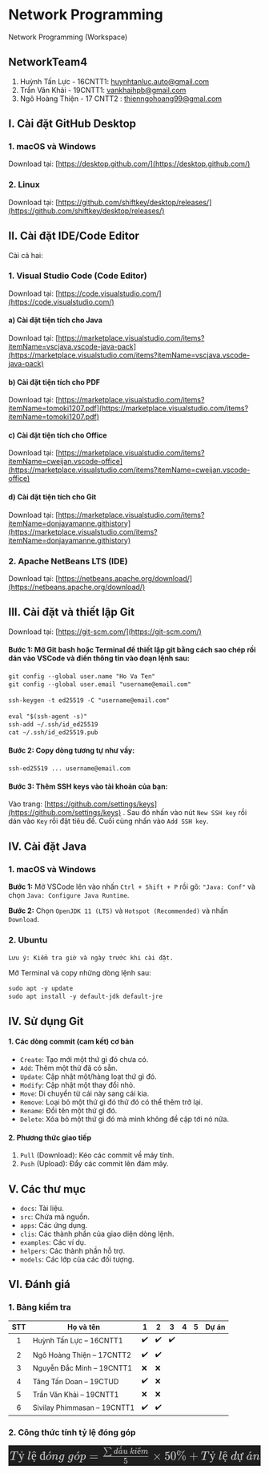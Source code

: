 # Network Programming

Network Programming (Workspace)

## NetworkTeam4

1. Huỳnh Tấn Lực - 16CNTT1: huynhtanluc.auto@gmail.com
2. Trần Văn Khải - 19CNTT1: vankhaihpb@gmail.com
3. Ngô Hoàng Thiện - 17 CNTT2 : thienngohoang99@gmal.com
## I. Cài đặt GitHub Desktop

### 1. macOS và Windows
Download tại: [https://desktop.github.com/](https://desktop.github.com/)

### 2. Linux

Download tại: [https://github.com/shiftkey/desktop/releases/](https://github.com/shiftkey/desktop/releases/)

## II. Cài đặt IDE/Code Editor

Cài cả hai:

### 1. Visual Studio Code (Code Editor)

Download tại: [https://code.visualstudio.com/](https://code.visualstudio.com/)

#### a) Cài đặt tiện tích cho Java

Download tại: [https://marketplace.visualstudio.com/items?itemName=vscjava.vscode-java-pack](https://marketplace.visualstudio.com/items?itemName=vscjava.vscode-java-pack)

#### b) Cài đặt tiện tích cho PDF

Download tại: [https://marketplace.visualstudio.com/items?itemName=tomoki1207.pdf](https://marketplace.visualstudio.com/items?itemName=tomoki1207.pdf)

#### c) Cài đặt tiện tích cho Office

Download tại: [https://marketplace.visualstudio.com/items?itemName=cweijan.vscode-office](https://marketplace.visualstudio.com/items?itemName=cweijan.vscode-office)

#### d) Cài đặt tiện tích cho Git

Download tại: [https://marketplace.visualstudio.com/items?itemName=donjayamanne.githistory](https://marketplace.visualstudio.com/items?itemName=donjayamanne.githistory)

### 2. Apache NetBeans LTS (IDE)

Download tại: [https://netbeans.apache.org/download/](https://netbeans.apache.org/download/)

## III. Cài đặt và thiết lập Git

Download tại: [https://git-scm.com/](https://git-scm.com/)

#### Bước 1: Mở Git bash hoặc Terminal để thiết lập git bằng cách sao chép rồi dán vào VSCode và điền thông tin vào đoạn lệnh sau:

```shell
git config --global user.name "Ho Va Ten"
git config --global user.email "username@email.com"

ssh-keygen -t ed25519 -C "username@email.com"

eval "$(ssh-agent -s)"
ssh-add ~/.ssh/id_ed25519
cat ~/.ssh/id_ed25519.pub
```

#### Bước 2: Copy dòng tương tự như vầy:

`ssh-ed25519 ... username@email.com`

#### Bước 3: Thêm SSH keys vào tài khoản của bạn:

Vào trang: [https://github.com/settings/keys](https://github.com/settings/keys) . Sau đó nhấn vào nút `New SSH key` rồi dán vào `Key` rồi đặt tiêu đề. Cuối cùng nhấn vào `Add SSH key`.

## IV. Cài đặt Java

### 1. macOS và Windows

**Bước 1:** Mở VSCode lên vào nhấn `Ctrl + Shift + P` rồi gõ: `"Java: Conf"` và chọn `Java: Configure Java Runtime`.

**Bước 2:** Chọn `OpenJDK 11 (LTS)` và `Hotspot (Recommended)` và nhấn `Download`.

### 2. Ubuntu

`Lưu ý: Kiểm tra giờ và ngày trước khi cài đặt.`

Mở Terminal và copy những dòng lệnh sau:

```shell
sudo apt -y update
sudo apt install -y default-jdk default-jre
```

## IV. Sử dụng Git

#### 1. Các dòng commit (cam kết) cơ bản

* `Create`: Tạo mới một thứ gì đó chưa có.
* `Add`: Thêm một thứ đã có sẵn.
* `Update`: Cập nhật một/hàng loạt thứ gì đó.
* `Modify`: Cập nhật một thay đổi nhỏ.
* `Move`: Di chuyển từ cái này sang cái kia.
* `Remove`: Loại bỏ một thứ gì đó thứ đó có thể thêm trở lại.
* `Rename`: Đổi tên một thứ gì đó.
* `Delete`: Xóa bỏ một thứ gì đó mà mình không đề cập tới nó nữa.

#### 2. Phương thức giao tiếp

1. `Pull` (Download): Kéo các commit về máy tính.
2. `Push` (Upload): Đẩy các commit lên đám mây.

## V. Các thư mục

* `docs`: Tài liệu.
* `src`: Chứa mã nguồn.
* `apps`: Các ứng dụng.
* `clis`: Các thành phần của giao diện dòng lệnh.
* `examples`: Các ví dụ.
* `helpers`: Các thành phần hỗ trợ.
* `models`: Các lớp của các đối tượng.

## VI. Đánh giá

### 1. Bảng kiểm tra
| STT | Họ và tên                 | 1    | 2    | 3 | 4 | 5 | Dự án |
| :-: | ---------------------------- | ---- | ---- | - | - | - | ------- |
|  1  | Huỳnh Tấn Lực – 16CNTT1  | :heavy_check_mark: | :heavy_check_mark: | :heavy_check_mark: |   |   |         |
|  2  | Ngô Hoàng Thiện – 17CNTT2 | :heavy_check_mark: | :heavy_check_mark: |   |   |   |         |
|  3  | Nguyễn Đắc Minh – 19CNTT1 | :x: | :x: |   |   |   |         |
|  4  | Tăng Tấn Doan – 19CTUD     | :heavy_check_mark: | :x: |   |   |   |         |
|  5  | Trần Văn Khải – 19CNTT1   | :x: | :x: |   |   |   |         |
|  6  | Sivilay Phimmasan – 19CNTT1  | :heavy_check_mark: | :heavy_check_mark: |   |   |   |         |

### 2. Công thức tính tỷ lệ đóng góp

![Ratio](screenshots/ratio.png)
